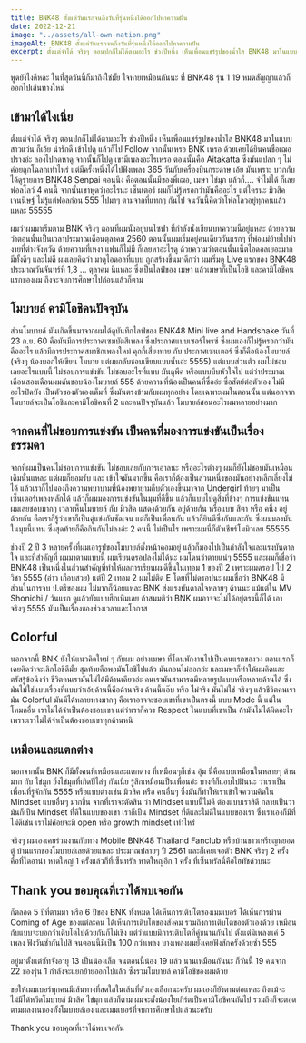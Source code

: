 ```yaml
---
title: BNK48 ตั้งแต่วันแรกจนถึงวันที่รุ่นหนึ่งได้ออกไปหาความฝัน
date: 2022-12-21
image: "../assets/all-own-nation.png"
imageAlt: BNK48 ตั้งแต่วันแรกจนถึงวันที่รุ่นหนึ่งได้ออกไปหาความฝัน
excerpt: ตั้งแต่จำได้ จริงๆ ตอนปกก็ไม่ได้ตามอะไร ช่วงปีหนึ่ง เห็นเพื่อนแชร์รูปของน้ำใส BNK48 มาในแบบสาวแว่น ก็เอ้ย น่ารักดี เข้าไปดู แล้วก็ไป Follow จากนั้นเหรอ BNK เหรอ ด้วยเคยได้ยินคนชื่อเฌอปรางอ่ะ ลองไปกดหาดู จากนั้นก็ไปดู เขามีเพลงอะไรเหรอ ตอนนั้นคือ Aitakatta ซึ่งมันแปลก ๆ ไม่ค่อยถูกโฉลกเท่าไหร่ แต่มีครั้งหนึ่งได้ไปฟังเพลง 365 วันกับเครื่องบินกระดาษ เอ้ย มันเพราะ
---
```


พูดยังไงดีหละ ในที่สุดวันนี้ก็มาถึงใช่มั้ย ใจหายเหมือนกันนะ ที่ BNK48 รุ่น 1 19 หมดสัญญาแล้วก็ออกไปเส้นทางใหม่

## เข้ามาได้ไงเนี่ย

ตั้งแต่จำได้ จริงๆ ตอนปกก็ไม่ได้ตามอะไร ช่วงปีหนึ่ง เห็นเพื่อนแชร์รูปของน้ำใส BNK48 มาในแบบสาวแว่น ก็เอ้ย น่ารักดี เข้าไปดู แล้วก็ไป Follow จากนั้นเหรอ BNK เหรอ ด้วยเคยได้ยินคนชื่อเฌอปรางอ่ะ ลองไปกดหาดู จากนั้นก็ไปดู เขามีเพลงอะไรเหรอ ตอนนั้นคือ Aitakatta ซึ่งมันแปลก ๆ ไม่ค่อยถูกโฉลกเท่าไหร่ แต่มีครั้งหนึ่งได้ไปฟังเพลง 365 วันกับเครื่องบินกระดาษ เอ้ย มันเพราะ บวกกับได้ดูรายการ BNK48 Senpai ตอนนึง คือตอนนั้นมีของพี่เฌอ, เมษา ไข่มุก แล้วก็.... จำไม่ได้ ก็เลยฟอลโลว์ 4 คนนี้ จากนั้นเขาพูดว่าอะไรนะ เซ็นเตอร์ ผมก็ไม่รู้หรอกว่ามันคืออะไร แต่ใครนะ มิวสิค เจนนิษฐ์ ไม่รู้แต่ฟอลก่อน 555 ไปมาๆ ตามจากที่แทกๆ กันไป จนวันนี้คิดว่าโฟลโลวอยู่ทุกคนแล้วแหละ 55555

ผมว่าผมมาเริ่มตาม BNK จริงๆ ตอนที่ผมนั่งอยู่บนโซฟา ที่กำลังนั่งเขียนบทความนี้อยู่แหละ ด้วยความว่าตอนนั้นเป็นเวลาประมาณเดือนตุลาคม 2560 ตอนนั้นผมเริ่มอยู่คนเดียววันแรกๆ ที่พ่อแม่ย้ายไปทำงายที่ต่างจังหวัด ด้วยความที่เหงา แฟนก็ไม่มี ก็เลยหาอะไรดู ด้วยความว่าตอนนั้นเน็ตไอดอลเยอะมาก มีทั้งดีๆ และไม่ดี ผมเลยคิดว่า มาดูไอดอลที่แบบ ถูกสร้างขึ้นมาดีกว่า ผมเริ่มดู Live แรกของ BNK48 ประมาณวันจันทร์ที่ 1,3 ... ตุลาคม นี่แหละ ซึ่งเป็นไลฟ์ของ เมษา แล้วเมษาก็เป็นโอชิ และคามิโอชิคนแรกของผม ถึงจะจบการศึกษาไปก่อนแล้วก็ตาม

## โมบายล์ คามิโอชิคนปัจจุบัน

ส่วนโมบายล์ มันเกิดขึ้นมาจากผมได้ดูบันทึกไลฟ์ของ BNK48 Mini live and Handshake วันที่ 23 ก.ย. 60 คือมันมีการประกาศเซมบัตสึเพลง ซึ่งประกาศแบบเซอร์ไพรซ์ ซึ่งผมเองก็ไม่รู้หรอกว่ามันคืออะไร แล้วมีการประกาศสมาชิกเพลงใหม่ คุกกี้เสี่ยงทาย กับ ประกาศเซนเตอร์ ซึ่งก็คือน้องโมบายล์ (จริงๆ น้องบอกให้เขียน โมบาย แต่ผมกลับชอบเขียบแบบนั้นอ่ะ 5555) แต่แบบส่วนตัว ผมไม่ชอบเลยอะไรแบบนี้ ไม่ชอบการแข่งขัน ไม่ชอบอะไรที่แบบ มันดูพีค หรือแบบบีบหัวใจไป แต่ว่าประมาณเดือนสองเดือนผมดันชอบน้องโมบายล์ 555 ด้วยความที่น้องเป็นคนที่ซื่ออ่ะ ซื่อสัตย์ต่อตัวเอง ไม่มีอะไรปิดบัง เป็นตัวของตัวเองเต็มที่ ซึ่งมันตรงข้ามกับผมทุกอย่าง โดยเฉพาะผมในตอนนั้น แต่นอกจากโมบายล์จะเป็นโอชิและคามิโอชิคนที่ 2 และคนปัจจุบันแล้ว โมบายล์สอนอะไรผมหลายอย่างมาก

## จากคนที่ไม่ชอบการแข่งขัน เป็นคนที่มองการแข่งขันเป็นเรื่องธรรมดา

จากที่ผมเป็นคนไม่ชอบการแข่งขัน ไม่ชอบเลยกับการเอาลนะ หรืออะไรต่างๆ ผมก็ยังไม่ชอบมันเหมือนเดิมนั่นแหละ แต่ผมก็ยอมรับ และ เข้าใจมันมากขึ้น คือเราก็ต้องเป็นส่วนหนึ่งของมันอย่างหลีกเลี่ยงไม่ได้ แล้วเราก็ไปมองถึงความพบาบามที่น้องพยายามถีบตัวเองขึ้นมาจาก Undergirl ท้ายๆ มาเป็นเซ็นเตอร์เพลงหลักได้ แล้วก็ผมมองการแข่งขันในมุมที่ดีขึ้น แล้วก็แบบไปดูสิ่งที่ข้างๆ การแข่งขันแทน ผมเลยชอบมากๆ เวลาเห็นโมบายล์ กับ มิวสิค แสดงด้วยกัน อยู่ด้วยกัน หรือแบบ สิตา หรือ คนิ้ง อยู่ด้วยกัน คือเราก็รู้ว่าเขาก็เป็นคู่แข่งกันชัดเจน แต่ก็เป็นเพื่อนกัน แล้วก็ยินดีซึ่งกันและกัน ซึ่งผมมองมันในมุมนี้แทน ซึ่งสุดท้ายก็คือกินกันไม่ลงอ่ะ 2 คนนี้ ไม่เป็นไร เพราะผมนี่ก็ตัวเชียร์โมมิวเลย 55555

ช่วงปี 2 ปี 3 หลายครั้งที่ผมเอารูปของโมบายล์ตั้งหน้าคอมอยู่ แล้วก็มองไปเป็นกำลังใจและแรงบันดาลใจ และที่สำคัญที่ ผมมาตามแบบนี้ ผมเรียนดรอปลงไม่ได้นะ ผมโดนว่าตายแน่ๆ 5555 และผมก็เชื่อว่า BNK48 เป็นหนึ่งในส่วนสำคัญที่ทำให้ผลการเรียนผมดีขึ้นในเทอม 1 ของปี 2 เพราะผมดรอป ไป 2 วิชา 5555 (อ่าว เกือบสวย) แต่ปี 2 เทอม 2 ผมไม่ติด E โดยที่ไม่ดรอปนะ ผมเชื่อว่า BNK48 มีส่วนในการจบ ป.ตรีของผม ไม่มากก็น้อยแหละ BNK ส่งแรงบันดาลใจหลายๆ ด้านนะ แม้แต่ใน MV Shonichi / วันแรก ดูแล้วยังแบบฮึกเหิมเลย ถ้าสมมติว่า BNK ผมอาจจะไม่ได้อยู่ตรงนี้ก็ได้ เอาจริงๆ 5555 มันเป็นเรื่องของช่วงเวลาและโอกาส

## Colorful

นอกจากนี้ BNK ยังให้แนวคิดใหม่ ๆ กับผม อย่างเมษา ที่โดนพักงานไปเป็นคนแรกของวง ตอนแรกก็เคยคิดว่าจะเลิกโอชิดีมั้ย สุดท้ายคือพอมันโอชิไปแล้ว มันถอนไม่ออกอ่ะ และเมษาก็ทำให้ผมคิดและตรัสรู้ข้อนึงว่า ชีวิตคนเรามันไม่ได้มีด้านเดียวอ่ะ คนเรามันสามารถมีหลายรูปแบบหรือหลายด้านได้ ซึ่งมันไม่ใช่แบบเรื่องที่แบบว่าเอ้ยด้านนี้คือด้านจริง ด้านนี้แอ๊บ หรือ ไม่จริง มันไม่ใช่ จริงๆ แล้วชีวิตคนเรามัน Colorful มันมีได้หลายทางมากๆ คือเราอาจจะชอบเขาที่เขาเป็นตรงนี้ แบบ Mode นี้ แต่ในโหมดอื่น เราไม่ได้จำเป็นต้องชอบเขา แต่ว่าเราก็ควร Respect ในแบบที่เขาเป็น ถ้ามันไม่ได้ผิดอะไร เพราะเราไม่ได้จำเป็นต้องชอบเขาทุกด้านหนิ

## เหมือนและแตกต่าง

นอกจากนั้น BNK ก็มีทั้งคนที่เหมือนและแตกต่าง ที่เหมือนๆก็เช่น อุ้ม นี่คือแบบเหมือนในหลายๆ ด้านมาก กับ ไข่มุก ยิ่งไข่มุกที่เกิดปีไล่ๆ กันเนี่ย รู้สึกเหมือนเป็นเพื่อนอ่ะ บางทีก็แอบไปฝันนะ ว่าเราเป็นเพื่อนที่รู้จักกัน 5555 หรือแบบต่างเช่น มิวสิค หรือ คนอื่นๆ ซึ่งมันก็ทำให้เราเข้าใจความคิดใน Mindset แบบอื่นๆ มากขึ้น จากที่เราจะตัดสิน ว่า Mindset แบบนี้ไม่ดี ต้องแบบเราสิดี กลายเป็นว่า มันก็เป็น Mindset ที่ดีในแบบของเขา เราก็เป็น Mindset ที่ดีและไม่ดีในแบบของเรา ซึ่งเราเองก็มีที่ไม่ดีเช่น เราไม่ค่อยจะมี open หรือ growth mindset เท่าไหร่

จริงๆ ผมเองเคยร่วมงานกับทาง Mobile BNK48 Thailand Fanclub หรือบ้านชาวเหรียญหยอดตู้ บ้านแรกของโมบายล์เลยด้วยแหละ ประมาณปลายๆ ปี 2561 และก็เคยเจอตัว BNK จริงๆ 2 ครั้งคือที่ไดอาน่า หาดใหญ่ 1 ครั้งแล้วก็ที่เซ็นทรัล หาดใหญ่อีก 1 ครั้ง ที่เซ็นทรัลนี่คือไฮทัชด้วบนะ

## Thank you ขอบคุณที่เราได้พบเจอกัน

ก็ตลอด 5 ปีที่ตามมา หรือ 6 ปีของ BNK ทั้งหมด ได้เห็นการเติบโตของเมมเบอร์ ได้เห็นการผ่าน Coming of Age ของแต่ละคน ได้เห็นการเติบโตของสังคม รวมถึงการเติบโตของตัวเองด้วย เหมือนกับแบบจะบอกว่าเติบโตไปด้วยกันก็ไม่เชิง แต่ว่าแบบมีการเติบโตที่คู่ขนานกันไป ตั้งแต่มีเพลงแค่ 5 เพลง ฟังวันซ้ำกันไปสิ จนตอนนี้มีเป็น 100 กว่าเพลง บางเพลงผมยังเคยฟังสักครั้งด้วยซ้ำ 555

อยู่มาตั้งแต่ซัทจังอายุ 13 เป็นน้องเล็ก จนตอนนี้น้อง 19 แล้ว นานเหมือนกันนะ ก็วันนี้ 19 คนจาก 22 ของรุ่น 1 กำลังจะแยกย้ายออกไปแล้ว ซึ่งรวมโมบายล์ คามิโอชิของผมด้วย

ขอให้เมมเบอร์ทุกคนมีเส้นทางที่สดใสในเส้นที่ตัวเองเลือกนะครับ ผมเองก็ยังตามต่อแหละ ถึงแม้จะไม่มีได้หวีดโมบายล์ มิวสิค ไข่มุก แล้วก็ตาม ผมจะตั้งน้องโยเกิร์ตเป็นคามิโอชิคนถัดไป รวมถึงก็จะตอดตามผลงานของทั้งโมบายล์เอง และเมมเบอร์ที่จบการศึกษาไปแล้วนะครับ

Thank you ขอบคุณที่เราได้พบเจอกัน
